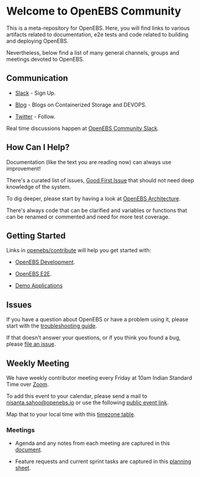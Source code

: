 # Welcome to OpenEBS Community

This is a meta-repository for OpenEBS. Here, you will find links to various artifacts related to documentation, e2e tests and code related to building and deploying OpenEBS.

Nevertheless, below find a list of many general channels, groups and meetings devoted to OpenEBS.

## Communication

- [Slack](https://slack.openebs.io) - Sign Up.

- [Blog](https://blog.openebs.io) - Blogs on Containerized Storage and DEVOPS.

- [Twitter](https://twitter.com/openebs) - Follow.

Real time discussions happen at [OpenEBS Community Slack](https://openebs-community.slack.com/).

## How Can I Help?

Documentation (like the text you are reading now) can always use improvement!

There's a curated list of issues, [Good First Issue](https://github.com/openebs/openebs/issues?utf8=%E2%9C%93&q=is%3Aissue+is%3Aopen+label%3A%22good+first+issue%22) that should not need deep knowledge of the system.

To dig deeper, please start by having a look at [OpenEBS Architecture](../contribute/design/README.md).

There's always code that can be clarified and variables or functions that can be renamed or commented and need for more test coverage.


## Getting Started

Links in [openebs/contribute](../contribute) will help you get started with:

- [OpenEBS Development](../contribute/CONTRIBUTING-TO-DEVELOPER-DOC.md).

- [OpenEBS E2E](../contribute/CONTRIBUTING-TO-CI-AND-E2E.md).

- [Demo Applications](../contribute/CONTRIBUTING-TO-K8S-DEMO.md)

## Issues

If you have a question about OpenEBS or have a problem using it,
please start with the [troubleshooting guide](http://openebs.readthedocs.io/en/latest/troubleshooting/troubleshooting.html).

If that doesn't answer your questions, or if you think you found a bug,
please [file an issue](https://github.com/openebs/openebs/issues).

## Weekly Meeting

We have weekly contributor meeting every Friday at 10am Indian Standard Time over [Zoom](https://zoom.us/j/438333946).

To add this event to your calendar, please send a mail to nisanta.sahoo@openebs.io or use the following [public event link](https://calendar.google.com/calendar/embed?src=openebs%40gmail.com&ctz=Asia%2FCalcutta).

Map that to your local time with this [timezone table](https://www.google.com/search?q=1000+am+in+ist).

### Meetings

- Agenda and any notes from each meeting are captured in this [document](https://docs.google.com/document/d/1mHL1ypds4Hf6OnOGz2dOufamu4LiSt4Sgnl9QFrxDls).

- Feature requests and current sprint tasks are captured in this [planning sheet](https://docs.google.com/spreadsheets/d/1bbphUqbxShBhgr1VHaEQUzIGMaJJacPNKc1ckNXU1QE).
